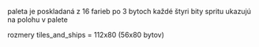 paleta je poskladaná z 16 farieb po 3 bytoch
každé štyri bity spritu ukazujú na polohu v palete

rozmery tiles_and_ships = 112x80 (56x80 bytov)
